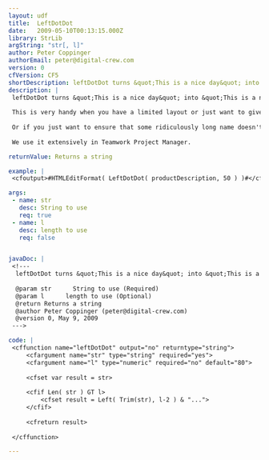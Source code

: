 ```yaml
---
layout: udf
title:  LeftDotDot
date:   2009-05-10T00:13:15.000Z
library: StrLib
argString: "str[, l]"
author: Peter Coppinger
authorEmail: peter@digital-crew.com
version: 0
cfVersion: CF5
shortDescription: leftDotDot turns &quot;This is a nice day&quot; into &quot;This is a nic..&quot;
description: |
 leftDotDot turns &quot;This is a nice day&quot; into &quot;This is a nic..&quot;. You can specify the clipping length.
 
 This is very handy when you have a limited layout or just want to give a preview.
 
 Or if you just want to ensure that some ridiculously long name doesn't mess things up.
 
 We use it extensively in Teamwork Project Manager.

returnValue: Returns a string

example: |
 <cfoutput>#HTMLEditFormat( LeftDotDot( productDescription, 50 ) )#</cfoutput>

args:
 - name: str
   desc: String to use
   req: true
 - name: l
   desc: length to use
   req: false


javaDoc: |
 <!---
  leftDotDot turns &quot;This is a nice day&quot; into &quot;This is a nic..&quot;
  
  @param str      String to use (Required)
  @param l      length to use (Optional)
  @return Returns a string 
  @author Peter Coppinger (peter@digital-crew.com) 
  @version 0, May 9, 2009 
 --->

code: |
 <cffunction name="leftDotDot" output="no" returntype="string">
     <cfargument name="str" type="string" required="yes">
     <cfargument name="l" type="numeric" required="no" default="80">
     
     <cfset var result = str>
     
     <cfif Len( str ) GT l>
         <cfset result = Left( Trim(str), l-2 ) & "...">
     </cfif>
     
     <cfreturn result>
     
 </cffunction>

---
```


